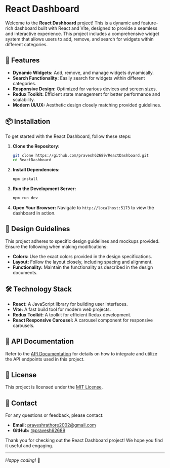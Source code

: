 # React Dashboard

Welcome to the **React Dashboard** project! This is a dynamic and feature-rich dashboard built with React and Vite, designed to provide a seamless and interactive experience. This project includes a comprehensive widget system that allows users to add, remove, and search for widgets within different categories. 

## 🚀 Features

- **Dynamic Widgets:** Add, remove, and manage widgets dynamically.
- **Search Functionality:** Easily search for widgets within different categories.
- **Responsive Design:** Optimized for various devices and screen sizes.
- **Redux Toolkit:** Efficient state management for better performance and scalability.
- **Modern UI/UX:** Aesthetic design closely matching provided guidelines.

## 📦 Installation

To get started with the React Dashboard, follow these steps:

1. **Clone the Repository:**
    ```bash
    git clone https://github.com/pravesh62689/ReactDashboard.git
    cd ReactDashboard
    ```

2. **Install Dependencies:**
    ```bash
    npm install
    ```

3. **Run the Development Server:**
    ```bash
    npm run dev
    ```

4. **Open Your Browser:**
    Navigate to `http://localhost:5173` to view the dashboard in action.



## 🎨 Design Guidelines

This project adheres to specific design guidelines and mockups provided. Ensure the following when making modifications:

- **Colors:** Use the exact colors provided in the design specifications.
- **Layout:** Follow the layout closely, including spacing and alignment.
- **Functionality:** Maintain the functionality as described in the design documents.

## 🛠️ Technology Stack

- **React:** A JavaScript library for building user interfaces.
- **Vite:** A fast build tool for modern web projects.
- **Redux Toolkit:** A toolkit for efficient Redux development.
- **React Responsive Carousel:** A carousel component for responsive carousels.

## 📜 API Documentation

Refer to the [API Documentation](https://github.com/pravesh62689/ReactDashboard/blob/main/api-docs.md) for details on how to integrate and utilize the API endpoints used in this project.



## 📝 License

This project is licensed under the [MIT License](LICENSE).

## 📧 Contact

For any questions or feedback, please contact:

- **Email:** [praveshrathore2002@gmail.com](mailto:praveshrathore2002@gmail.com)
- **GitHub:** [@pravesh62689](https://github.com/pravesh62689)

Thank you for checking out the React Dashboard project! We hope you find it useful and engaging.

---

*Happy coding!* 🚀
